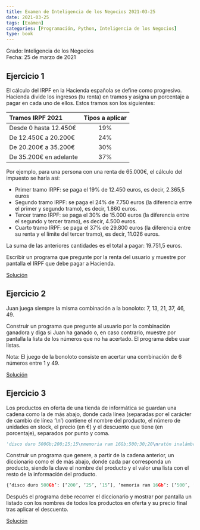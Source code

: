 ```yaml
---
title: Examen de Inteligencia de los Negocios 2021-03-25
date: 2021-03-25
tags: [Exámen]
categories: [Programación, Python, Inteligencia de los Negocios]
type: book
---
```


Grado: Inteligencia de los Negocios  
Fecha: 25 de marzo de 2021

## Ejercicio 1

El cálculo del IRPF en la Hacienda española se define como progresivo. Hacienda divide los ingresos (tu renta) en tramos y asigna un porcentaje a pagar en cada uno de ellos. Estos tramos son los siguientes:

| Tramos IRPF 2021       | Tipos a aplicar |
| :--------------------- | :-------------: |
| Desde 0 hasta 12.450€  |       19%       |
| De 12.450€ a 20.200€   |       24%       |
| De 20.200€ a 35.200€   |       30%       |
| De 35.200€ en adelante |       37%       |

Por ejemplo, para una persona con una renta de 65.000€, el cálculo del impuesto se haría así:

- Primer tramo IRPF: se paga el 19% de 12.450 euros, es decir, 2.365,5 euros
- Segundo tramo IRPF: se paga el 24% de 7.750 euros (la diferencia entre el primer y segundo tramo), es decir, 1.860 euros.
- Tercer tramo IRPF: se paga el 30% de 15.000 euros (la diferencia entre el segundo y tercer tramo), es decir, 4.500 euros.
- Cuarto tramo IRPF: se paga el 37% de 29.800 euros (la diferencia entre su renta y el límite del tercer tramo), es decir, 11.026 euros.

La suma de las anteriores cantidades es el total a pagar: 19.751,5 euros.

Escribir un programa que pregunte por la renta del usuario y muestre por pantalla el IRPF que debe pagar a Hacienda.

<a href="https://colab.research.google.com/github/asalber/aprendeconalf/blob/master/content/es/docencia/python/examenes/inteligencia-negocios/soluciones/examen-2021-03-25/ejercicio1.ipynb" class="btn btn-info" target="_blank">Solución</a>

## Ejercicio 2

Juan juega siempre la misma combinación a la bonoloto: 7, 13, 21, 37, 46, 49.

Construir un programa que pregunte al usuario por la combinación ganadora y diga si Juan ha ganado o, en caso contrario, muestre por pantalla la lista de los números que no ha acertado. El programa debe usar listas.

Nota: El juego de la bonoloto consiste en acertar una combinación de 6 números entre 1 y 49.

<a href="https://colab.research.google.com/github/asalber/aprendeconalf/blob/master/content/es/docencia/python/examenes/inteligencia-negocios/soluciones/examen-2021-03-25/ejercicio2.ipynb" class="btn btn-info" target="_blank">Solución</a>

## Ejercicio 3

Los productos en oferta de una tienda de informática se guardan una cadena como la de más abajo, donde cada línea (separadas por el carácter de cambio de línea ‘\n’) contiene el nombre del producto, el número de unidades en stock, el precio (en €) y el descuento que tiene (en porcentaje), separados por punto y coma.

```python
'disco duro 500Gb;200;25;15\nmemoria ram 16Gb;500;30;20\nratón inalámbrico;800;12;10\ntarjeta wifi;150;20;12'
```

Construir un programa que genere, a partir de la cadena anterior, un diccionario como el de más abajo, donde cada par corresponda un producto, siendo la clave el nombre del producto y el valor una lista con el resto de la información del producto.

```python
{‘disco duro 500Gb’: [‘200’, ‘25’, ‘15’], ‘memoria ram 16Gb’: [‘500’, ‘30’, ‘20’], ‘ratón inalámbrico’: [‘800’, ‘12’, ‘10’], ‘tarjeta wifi’: [‘150’, ‘20’, ‘12’]}
```

Después el programa debe recorrer el diccionario y mostrar por pantalla un listado con los nombres de todos los productos en oferta y su precio final tras aplicar el descuento.

<a href="https://colab.research.google.com/github/asalber/aprendeconalf/blob/master/content/es/docencia/python/examenes/inteligencia-negocios/soluciones/examen-2021-03-25/ejercicio3.ipynb" class="btn btn-info" target="_blank">Solución</a>
